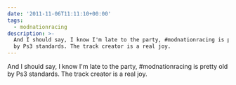 ```yaml
---
date: '2011-11-06T11:11:10+00:00'
tags:
  - modnationracing
description: >-
  And I should say, I know I'm late to the party, #modnationracing is pretty old
  by Ps3 standards. The track creator is a real joy.
---
```

And I should say, I know I'm late to the party, #modnationracing is pretty old by Ps3 standards. The track creator is a real joy.

